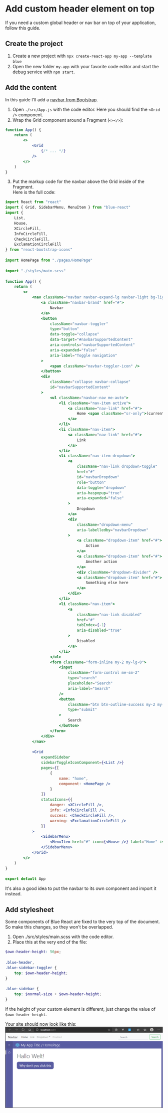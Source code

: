 # Add custom header element on top

If you need a custom global header or nav bar on top of your application, follow this guide.

## Create the project

1. Create a new project with `npx create-react-app my-app --template blue`
2. Open the new folder `my-app` with your favorite code editor and start the debug service with `npm start`.

## Add the content

In this guide I'll add a [navbar from Bootstrap](https://getbootstrap.com/docs/4.5/components/navbar/).

1. Open `./src/App.js` with the code editor. Here you should find the `<Grid />` component.
2. Wrap the Grid component around a Fragment (`<></>`):

```jsx
function App() {
    return (
        <>
            <Grid
                {/* ... */}
            />
        </>
    )
}
```

3. Put the markup code for the navbar above the Grid inside of the Fragment.\
   Here is the full code:

```jsx
import React from "react"
import { Grid, SidebarMenu, MenuItem } from "blue-react"
import {
    List,
    House,
    XCircleFill,
    InfoCircleFill,
    CheckCircleFill,
    ExclamationCircleFill
} from "react-bootstrap-icons"

import HomePage from "./pages/HomePage"

import "./styles/main.scss"

function App() {
    return (
        <>
            <nav className="navbar navbar-expand-lg navbar-light bg-light">
                <a className="navbar-brand" href="#">
                    Navbar
                </a>
                <button
                    className="navbar-toggler"
                    type="button"
                    data-toggle="collapse"
                    data-target="#navbarSupportedContent"
                    aria-controls="navbarSupportedContent"
                    aria-expanded="false"
                    aria-label="Toggle navigation"
                >
                    <span className="navbar-toggler-icon" />
                </button>
                <div
                    className="collapse navbar-collapse"
                    id="navbarSupportedContent"
                >
                    <ul className="navbar-nav me-auto">
                        <li className="nav-item active">
                            <a className="nav-link" href="#">
                                Home <span className="sr-only">(current)</span>
                            </a>
                        </li>
                        <li className="nav-item">
                            <a className="nav-link" href="#">
                                Link
                            </a>
                        </li>
                        <li className="nav-item dropdown">
                            <a
                                className="nav-link dropdown-toggle"
                                href="#"
                                id="navbarDropdown"
                                role="button"
                                data-toggle="dropdown"
                                aria-haspopup="true"
                                aria-expanded="false"
                            >
                                Dropdown
                            </a>
                            <div
                                className="dropdown-menu"
                                aria-labelledby="navbarDropdown"
                            >
                                <a className="dropdown-item" href="#">
                                    Action
                                </a>
                                <a className="dropdown-item" href="#">
                                    Another action
                                </a>
                                <div className="dropdown-divider" />
                                <a className="dropdown-item" href="#">
                                    Something else here
                                </a>
                            </div>
                        </li>
                        <li className="nav-item">
                            <a
                                className="nav-link disabled"
                                href="#"
                                tabIndex={-1}
                                aria-disabled="true"
                            >
                                Disabled
                            </a>
                        </li>
                    </ul>
                    <form className="form-inline my-2 my-lg-0">
                        <input
                            className="form-control me-sm-2"
                            type="search"
                            placeholder="Search"
                            aria-label="Search"
                        />
                        <button
                            className="btn btn-outline-success my-2 my-sm-0"
                            type="submit"
                        >
                            Search
                        </button>
                    </form>
                </div>
            </nav>

            <Grid
                expandSidebar
                sidebarToggleIconComponent={<List />}
                pages={[
                    {
                        name: "home",
                        component: <HomePage />
                    }
                ]}
                statusIcons={{
                    danger: <XCircleFill />,
                    info: <InfoCircleFill />,
                    success: <CheckCircleFill />,
                    warning: <ExclamationCircleFill />
                }}
            >
                <SidebarMenu>
                    <MenuItem href="#" icon={<House />} label="Home" isHome />
                </SidebarMenu>
            </Grid>
        </>
    )
}

export default App
```

It's also a good idea to put the navbar to its own component and import it instead.

## Add stylesheet

Some components of Blue React are fixed to the very top of the document. So make this changes, so they won't be overlapped.

1. Open ./src/styles/main.scss with the code editor.
2. Place this at the very end of the file:

```scss
$own-header-height: 56px;

.blue-header,
.blue-sidebar-toggler {
    top: $own-header-height;
}

.blue-sidebar {
    top: $normal-size + $own-header-height;
}
```

If the height of your custom element is different, just change the value of `$own-header-height`.

Your site should now look like this:
![Blue React app with custom content at top](./assets/custom-global-header-01.png)
